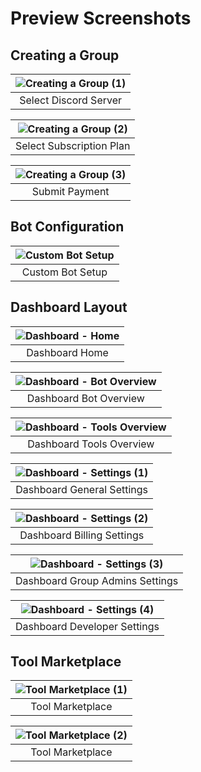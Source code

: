 # Preview Screenshots

## Creating a Group

| ![Creating a Group (1)](./create-group-1.jpg) |
| :-------------------------------------------: |
|             Select Discord Server             |

| ![Creating a Group (2)](./create-group-2.jpg) |
| :-------------------------------------------: |
|           Select Subscription Plan            |

| ![Creating a Group (3)](./create-group-3.jpg) |
| :-------------------------------------------: |
|                Submit Payment                 |

## Bot Configuration

| ![Custom Bot Setup](./custom-bot-setup.jpg) |
| :-----------------------------------------: |
|              Custom Bot Setup               |

## Dashboard Layout

| ![Dashboard - Home](./home.jpg) |
| :-----------------------------: |
|         Dashboard Home          |

| ![Dashboard - Bot Overview](./bot.jpg) |
| :------------------------------------: |
|         Dashboard Bot Overview         |

| ![Dashboard - Tools Overview](./tools.jpg) |
| :----------------------------------------: |
|          Dashboard Tools Overview          |

| ![Dashboard - Settings (1)](./settings-1.jpg) |
| :-------------------------------------------: |
|          Dashboard General Settings           |

| ![Dashboard - Settings (2)](./settings-2.jpg) |
| :-------------------------------------------: |
|          Dashboard Billing Settings           |

| ![Dashboard - Settings (3)](./settings-3.jpg) |
| :-------------------------------------------: |
|        Dashboard Group Admins Settings        |

| ![Dashboard - Settings (4)](./settings-4.jpg) |
| :-------------------------------------------: |
|         Dashboard Developer Settings          |

## Tool Marketplace

| ![Tool Marketplace (1)](./marketplace-1.jpg) |
| :------------------------------------------: |
|               Tool Marketplace               |

| ![Tool Marketplace (2)](./marketplace-2.jpg) |
| :------------------------------------------: |
|               Tool Marketplace               |
